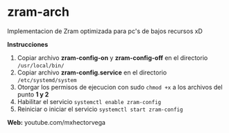 # zram-arch
Implementacion de Zram optimizada para pc's de bajos recursos xD

**Instrucciones**
1. Copiar archivo **zram-config-on** y **zram-config-off** en el directorio ```/usr/local/bin/```
2. Copiar archivo **zram-config.service** en el directorio ```/etc/systemd/system```
3. Otorgar los permisos de ejecucion con sudo ```chmod +x``` a los archivos del punto **1 y 2**
4. Habilitar el servicio ```systemctl enable zram-config```
5. Reiniciar o iniciar el servicio ```systemctl start zram-config```

**Web:**
youtube.com/mxhectorvega
